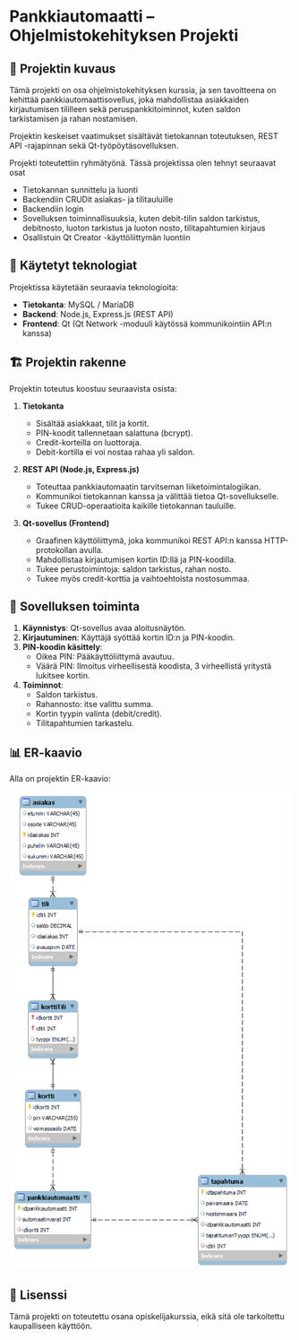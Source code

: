 # Pankkiautomaatti – Ohjelmistokehityksen Projekti

## 📌 Projektin kuvaus
Tämä projekti on osa ohjelmistokehityksen kurssia, ja sen tavoitteena on kehittää pankkiautomaattisovellus, joka mahdollistaa asiakkaiden kirjautumisen tililleen sekä peruspankkitoiminnot, kuten saldon tarkistamisen ja rahan nostamisen.

Projektin keskeiset vaatimukset sisältävät tietokannan toteutuksen, REST API -rajapinnan sekä Qt-työpöytäsovelluksen.

Projekti toteutettiin ryhmätyönä. Tässä projektissa olen tehnyt seuraavat osat

- Tietokannan sunnittelu ja luonti
- Backendiin CRUDit asiakas- ja tilitauluille
- Backendiin login
- Sovelluksen toiminnallisuuksia, kuten debit-tilin saldon tarkistus, debitnosto, luoton tarkistus ja luoton nosto, tilitapahtumien kirjaus
- Osallistuin Qt Creator -käyttöliittymän luontiin


## 🔧 Käytetyt teknologiat
Projektissa käytetään seuraavia teknologioita:
- **Tietokanta**: MySQL / MariaDB
- **Backend**: Node.js, Express.js (REST API)
- **Frontend**: Qt (Qt Network -moduuli käytössä kommunikointiin API:n kanssa)

## 🏗️ Projektin rakenne
Projektin toteutus koostuu seuraavista osista:

1. **Tietokanta**
   - Sisältää asiakkaat, tilit ja kortit.
   - PIN-koodit tallennetaan salattuna (bcrypt).
   - Credit-korteilla on luottoraja.
   - Debit-kortilla ei voi nostaa rahaa yli saldon.
   
2. **REST API (Node.js, Express.js)**
   - Toteuttaa pankkiautomaatin tarvitseman liiketoimintalogiikan.
   - Kommunikoi tietokannan kanssa ja välittää tietoa Qt-sovellukselle.
   - Tukee CRUD-operaatioita kaikille tietokannan tauluille.
   
3. **Qt-sovellus (Frontend)**
   - Graafinen käyttöliittymä, joka kommunikoi REST API:n kanssa HTTP-protokollan avulla.
   - Mahdollistaa kirjautumisen kortin ID:llä ja PIN-koodilla.
   - Tukee perustoimintoja: saldon tarkistus, rahan nosto.
   - Tukee myös credit-korttia ja vaihtoehtoista nostosummaa.

## 📜 Sovelluksen toiminta
1. **Käynnistys**: Qt-sovellus avaa aloitusnäytön.
2. **Kirjautuminen**: Käyttäjä syöttää kortin ID:n ja PIN-koodin.
3. **PIN-koodin käsittely**:
   - Oikea PIN: Pääkäyttöliittymä avautuu.
   - Väärä PIN: Ilmoitus virheellisestä koodista, 3 virheellistä yritystä lukitsee kortin.
4. **Toiminnot**:
   - Saldon tarkistus.
   - Rahannosto: itse valittu summa.
   - Kortin tyypin valinta (debit/credit).
   - Tilitapahtumien tarkastelu.

## 📊 ER-kaavio
Alla on projektin ER-kaavio:

<img src="ER-kaavio_ryhma9.png" alt="ER-kaavio">


## 📄 Lisenssi
Tämä projekti on toteutettu osana opiskelijakurssia, eikä sitä ole tarkoitettu kaupalliseen käyttöön.

